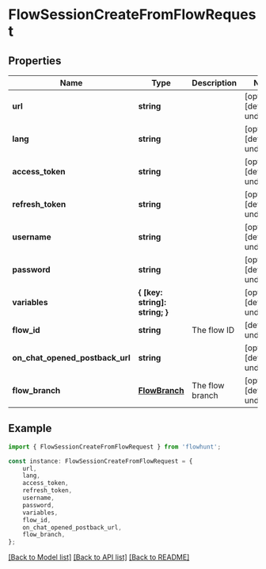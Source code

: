 # FlowSessionCreateFromFlowRequest


## Properties

Name | Type | Description | Notes
------------ | ------------- | ------------- | -------------
**url** | **string** |  | [optional] [default to undefined]
**lang** | **string** |  | [optional] [default to undefined]
**access_token** | **string** |  | [optional] [default to undefined]
**refresh_token** | **string** |  | [optional] [default to undefined]
**username** | **string** |  | [optional] [default to undefined]
**password** | **string** |  | [optional] [default to undefined]
**variables** | **{ [key: string]: string; }** |  | [optional] [default to undefined]
**flow_id** | **string** | The flow ID | [default to undefined]
**on_chat_opened_postback_url** | **string** |  | [optional] [default to undefined]
**flow_branch** | [**FlowBranch**](FlowBranch.md) | The flow branch | [optional] [default to undefined]

## Example

```typescript
import { FlowSessionCreateFromFlowRequest } from 'flowhunt';

const instance: FlowSessionCreateFromFlowRequest = {
    url,
    lang,
    access_token,
    refresh_token,
    username,
    password,
    variables,
    flow_id,
    on_chat_opened_postback_url,
    flow_branch,
};
```

[[Back to Model list]](../README.md#documentation-for-models) [[Back to API list]](../README.md#documentation-for-api-endpoints) [[Back to README]](../README.md)
